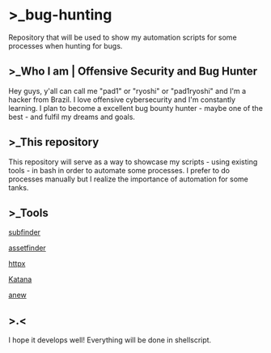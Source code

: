 # >_bug-hunting
Repository that will be used to show my automation scripts for some processes when hunting for bugs.


## >_Who I am | Offensive Security and Bug Hunter
Hey guys, y'all can call me "pad1" or "ryoshi" or "pad1ryoshi" and I'm a hacker from Brazil. I love offensive cybersecurity and I'm constantly learning. I plan to become a excellent bug bounty hunter - maybe one of the best - and fulfil my dreams and goals.


## >_This repository
This repository will serve as a way to showcase my scripts - using existing tools - in bash in order to automate some processes. I prefer to do processes manually but I realize the importance of automation for some tanks.


## >_Tools
[subfinder](https://github.com/projectdiscovery/subfinder)

[assetfinder](https://github.com/tomnomnom/assetfinder)

[httpx](https://github.com/projectdiscovery/httpx)

[Katana](https://github.com/projectdiscovery/katana)

[anew](https://github.com/tomnomnom/anew)


## >.<
I hope it develops well! Everything will be done in shellscript.
